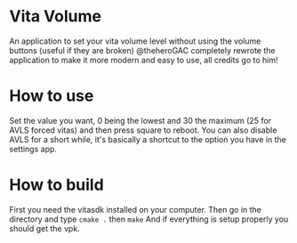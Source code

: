 # Vita Volume

An application to set your vita volume level without using the volume buttons (useful if they are broken)
@theheroGAC completely rewrote the application to make it more modern and easy to use, all credits go to him!


# How to use

Set the value you want, 0 being the lowest and 30 the maximum (25 for AVLS forced vitas)
and then press square to reboot.
You can also disable AVLS for a short while, it's basically a shortcut to the option you have in the settings app.
# How to build

First you need the vitasdk installed on your computer.
Then go in the directory and type
```cmake .```
then
```make```
And if everything is setup properly you should get the vpk.


